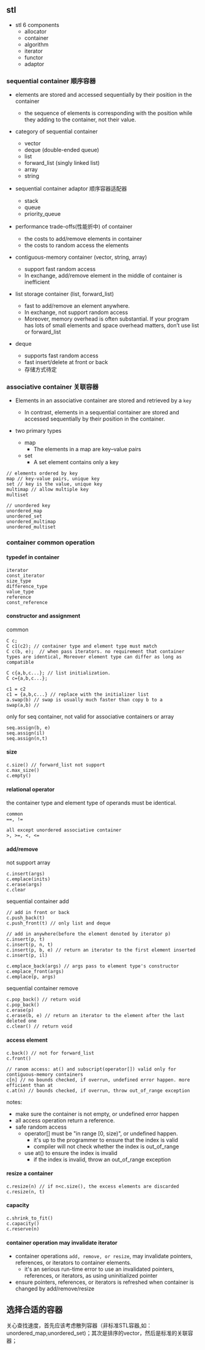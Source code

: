 ## stl
- stl 6 components
  - allocator
  - container
  - algorithm
  - iterator
  - functor
  - adaptor

### sequential container 顺序容器
- elements are stored and accessed sequentially by their position in the container
  - the sequence of elements is corresponding with the position while they adding to the container, not their value.

- category of sequential container
  - vector
  - deque (double-ended queue)
  - list
  - forward_list (singly linked list)
  - array
  - string

- sequential container adaptor 顺序容器适配器
  - stack
  - queue
  - priority_queue

- performance trade-offs(性能折中) of container
  - the costs to add/remove elements in container
  - the costs to random access the elements

- contiguous-memory container (vector, string, array)
  - support fast random access
  - In exchange, add/remove element in the middle of container is inefficient

- list storage container (list, forward_list)
  - fast to add/remove an element anywhere.
  - In exchange, not support random access
  - Moreover, memory overhead is often substantial. If your program has lots of small elements and space overhead matters, don’t use list or forward_list


- deque
  - supports fast random access
  - fast insert/delete at front or back
  - 存储方式待定

### associative container 关联容器
- Elements in an associative container are stored and retrieved by a `key`
  - In contrast, elements in a sequential container are stored and accessed sequentially by their position in the container.

- two primary types
  - map
    - The elements in a map are key–value pairs
  - set
    - A set element contains only a key

```
// elements ordered by key
map // key-value pairs, unique key
set // key is the value, unique key
multimap // allow multiple key
multiset

// unordered key
unordered_map
unordered_set
unordered_multimap
unordered_multiset
```


### container common operation
#### typedef in container
```
iterator
const_iterator
size_type
difference_type
value_type
reference
const_reference
```

#### constructor and assignment
common
```
C c;
C c1(c2); // container type and element type must match
C c(b, e);  // when pass iterators. no requirement that container types are identical, Moreover element type can differ as long as compatible

C c{a,b,c...}; // list initialization.
C c={a,b,c...};

c1 = c2
c1 = {a,b,c...} // replace with the initializer list
a.swap(b) // swap is usually much faster than copy b to a
swap(a,b) //

```

only for seq container, not valid for associative containers or array
```
seq.assign(b, e)
seq.assign(il)
seq.assign(n,t)
```

#### size
```
c.size() // forward_list not support
c.max_size()
c.empty()
```

#### relational operator
the container type and element type of operands must be identical.

```
common
==, !=

all except unordered associative container
>, >=, <, <=
```

#### add/remove
not support array
```
c.insert(args)
c.emplace(inits)
c.erase(args)
c.clear
```

sequential container add
```
// add in front or back
c.push_back(t)
c.push_front(t) // only list and deque

// add in anywhere(before the element denoted by iterator p)
c.insert(p, t)  
c.insert(p, n, t)
c.insert(p, b, e) // return an iterator to the first element inserted
c.insert(p, il)

c.emplace_back(args) // args pass to element type's constructor
c.emplace_front(args)
c.emplace(p, args)
```

sequential container remove
```
c.pop_back() // return void
c.pop_back()
c.erase(p)
c.erase(b, e) // return an iterator to the element after the last deleted one
c.clear() // return void
```

#### access element
```
c.back() // not for forward_list
c.front()

// ranom access: at() and subscript(operator[]) valid only for contiguous-memory containers
c[n] // no bounds checked, if overrun, undefined error happen. more efficient than at
c.at(n) // bounds checked, if overrun, throw out_of_range exception
```
notes:
- make sure the container is not empty, or undefined error happen
- all access operation return a reference.
- safe random access
  - operator[] must be "in range [0, size)", or undefined happen.
    - it's up to the programmer to ensure that the index is valid
    - compiler will not check whether the index is out_of_range
  - use at() to ensure the index is invalid
    - if the index is invalid, throw an out_of_range exception

#### resize a container
```
c.resize(n) // if n<c.size(), the excess elements are discarded
c.resize(n, t)
```

#### capacity
```
c.shrink_to_fit()
c.capacity()
c.reserve(n)
```

#### container operation may invalidate iterator
- container operations `add, remove, or resize`, may invalidate pointers, references, or iterators to container elements.
  - it's an serious run-time error to use an invalidated pointers, references, or iterators, as using uninitialized pointer
- ensure pointers, references, or iterators is refreshed when container is changed by add/remove/resize





## 选择合适的容器

关心查找速度，首先应该考虑散列容器（非标准STL容器,如：unordered_map,unordered_set)；其次是排序的vector，然后是标准的关联容器；
